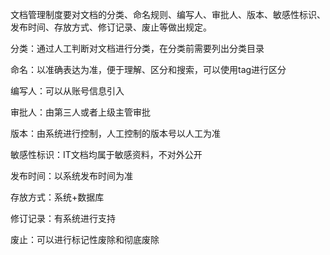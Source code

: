 文档管理制度要对文档的分类、命名规则、编写人、审批人、版本、敏感性标识、发布时间、存放方式、修订记录、废止等做出规定。

分类：通过人工判断对文档进行分类，在分类前需要列出分类目录

命名：以准确表达为准，便于理解、区分和搜索，可以使用tag进行区分

编写人：可以从账号信息引入

审批人：由第三人或者上级主管审批

版本：由系统进行控制，人工控制的版本号以人工为准

敏感性标识：IT文档均属于敏感资料，不对外公开

发布时间：以系统发布时间为准

存放方式：系统+数据库

修订记录：有系统进行支持

废止：可以进行标记性废除和彻底废除